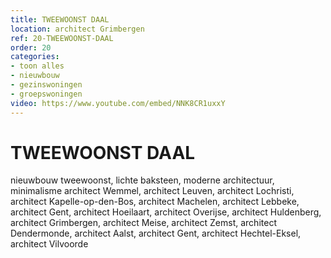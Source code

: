 ```yaml
---
title: TWEEWOONST DAAL
location: architect Grimbergen
ref: 20-TWEEWOONST-DAAL
order: 20
categories:
- toon alles
- nieuwbouw
- gezinswoningen
- groepswoningen
video: https://www.youtube.com/embed/NNK8CR1uxxY
---
```

# TWEEWOONST DAAL

nieuwbouw tweewoonst, lichte baksteen, moderne architectuur, minimalisme
architect Wemmel, architect Leuven, architect Lochristi, architect Kapelle-op-den-Bos, architect Machelen, architect Lebbeke, architect Gent, architect Hoeilaart, architect Overijse, architect Huldenberg, architect Grimbergen, architect Meise, architect Zemst, architect Dendermonde, architect Aalst, architect Gent, architect Hechtel-Eksel, architect Vilvoorde